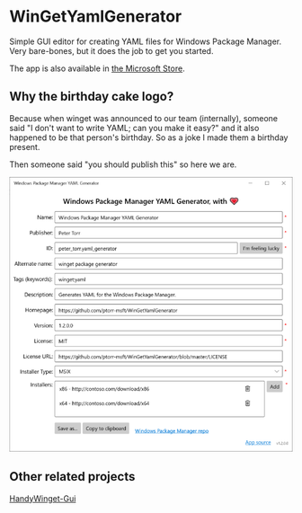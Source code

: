 # WinGetYamlGenerator
Simple GUI editor for creating YAML files for Windows Package Manager. Very bare-bones, but it does the job to get you started.

The app is also available in [the Microsoft Store](https://www.microsoft.com/en-us/p/windows-package-manager-yaml-generator/9p3n60fs22k5).

## Why the birthday cake logo?
Because when winget was announced to our team (internally), someone said "I don't want to write YAML; can you make it easy?" and it also happened to be that person's birthday. So as a joke I made them a birthday present. 

Then someone said "you should publish this" so here we are.

![Store screen shot](/Store%20screen%20shot.png)

## Other related projects
[HandyWinget-Gui](https://github.com/HandyOrg/HandyWinGet-GUI)
